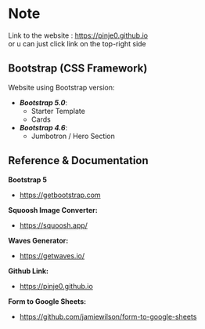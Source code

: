 # Note
Link to the website : https://pinje0.github.io <br>
or u can just click link on the top-right side


## Bootstrap (CSS Framework)

Website using Bootstrap version:

-   **_Bootstrap 5.0_**:
    -   Starter Template
    -   Cards
-   **_Bootstrap 4.6_**:
    -   Jumbotron / Hero Section

## Reference & Documentation

**Bootstrap 5**

-   https://getbootstrap.com

**Squoosh Image Converter:**

-   https://squoosh.app/

**Waves Generator:**

-   https://getwaves.io/

**Github Link:**

-   https://pinje0.github.io

**Form to Google Sheets:**

-   https://github.com/jamiewilson/form-to-google-sheets
